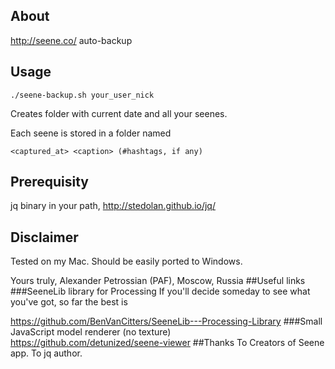 ## About
http://seene.co/ auto-backup
## Usage
`./seene-backup.sh your_user_nick`

Creates folder with current date and all your seenes.

Each seene is stored in a folder named 

`<captured_at> <caption> (#hashtags, if any)`
## Prerequisity
jq binary in your path, http://stedolan.github.io/jq/
## Disclaimer
Tested on my Mac.
Should be easily ported to Windows.

Yours truly,
Alexander Petrossian (PAF), Moscow, Russia
##Useful links
###SeeneLib library for Processing
If you'll decide someday to see what you've got, so far the best is

https://github.com/BenVanCitters/SeeneLib---Processing-Library
###Small JavaScript model renderer (no texture)
https://github.com/detunized/seene-viewer
##Thanks
To Creators of Seene app.
To jq author.
